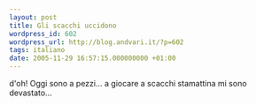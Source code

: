 ```yaml
---
layout: post
title: Gli scacchi uccidono
wordpress_id: 602
wordpress_url: http://blog.andvari.it/?p=602
tags: italiano
date: 2005-11-29 16:57:15.000000000 +01:00
---
```

d'oh! Oggi sono a pezzi... a giocare a scacchi stamattina mi sono devastato...
